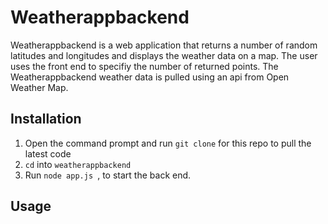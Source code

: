 # Weatherappbackend

Weatherappbackend is a web application that returns a number of random latitudes and longitudes and displays the weather data on a map. The user uses the front end to specifiy the number of returned points. The Weatherappbackend  weather data is pulled using an api from Open Weather Map.

## Installation

1. Open the command prompt and run `git clone` for this repo to pull the latest code
2. `cd` into `weatherappbackend`
3. Run `node app.js `, to start the back end.

## Usage

```Angular front end with Javascript
